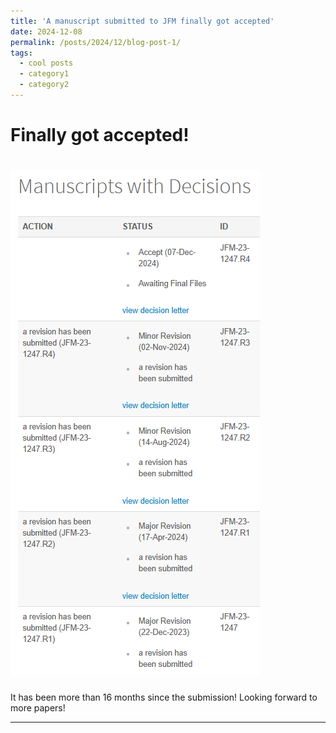 ```yaml
---
title: 'A manuscript submitted to JFM finally got accepted'
date: 2024-12-08
permalink: /posts/2024/12/blog-post-1/
tags:
  - cool posts
  - category1
  - category2
---
```


Finally got accepted! 
======
![image info](../images/JFM_submissionData_2023.png)
======
It has been more than 16 months since the submission! Looking forward to more papers!

------

